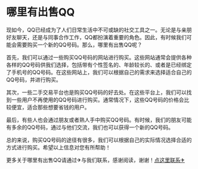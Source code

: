# 哪里有出售QQ

现如今，QQ已经成为了人们日常生活中不可或缺的社交工具之一。无论是与亲朋好友聊天，还是与同事合作工作，QQ都扮演着重要的角色。因此，有时候我们可能会需要购买一个新的QQ号码。那么，哪里有出售QQ呢？

首先，我们可以通过一些购买QQ号码的网站进行购买。这些网站通常会提供各种各样的QQ号码供我们选择，包括带有个性签名的、年龄较长的、或者是已经绑定了手机号的QQ号码。在这些网站上，我们可以根据自己的需求来选择适合自己的QQ号码，并进行购买。

其次，一些二手交易平台也是购买QQ号码的好去处。在这些平台上，我们可以找到一些用户不再使用的QQ号码进行购买。通常情况下，这些QQ号码的价格会比较便宜，适合那些想要省钱的用户。

最后，有些人也会通过朋友或者熟人手中购买QQ号码。有时候，我们的朋友可能有多余的QQ号码，通过与他们交流，我们也可以获得一个新的QQ号码。

总的来说，购买QQ号码的途径有很多，我们可以根据自己的实际情况选择合适的方式进行购买。希望以上信息对您有所帮助！

更多关于哪里有出售QQ请通过✈与我们联系，感谢阅读，谢谢！[点这里联系✈](https://b.k02.cc)